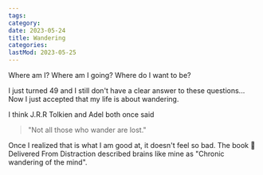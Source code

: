 ```yaml
---
tags:
category: 
date: 2023-05-24
title: Wandering
categories:
lastMod: 2023-05-25
---
```

Where am I? Where am I going? Where do I want to be?

I just turned 49 and I still don't have a clear answer to these questions... Now I just accepted that my life is about wandering.



I think J.R.R Tolkien and Adel both once said

> "Not all those who wander are lost."



Once I realized that is what I am good at, it doesn't feel so bad. The book 📖 Delivered From Distraction described brains like mine as "Chronic wandering of the mind".


